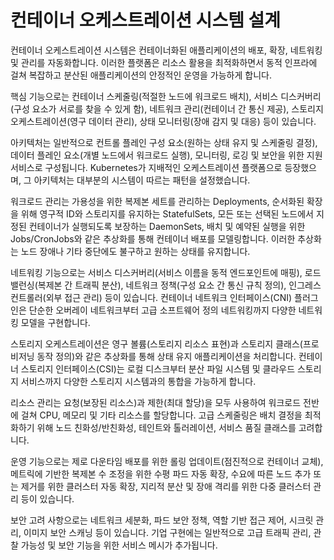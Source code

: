 # 컨테이너 오케스트레이션 시스템 설계

컨테이너 오케스트레이션 시스템은 컨테이너화된 애플리케이션의 배포, 확장, 네트워킹 및 관리를 자동화합니다. 이러한 플랫폼은 리소스 활용을 최적화하면서 동적 인프라에 걸쳐 복잡하고 분산된 애플리케이션의 안정적인 운영을 가능하게 합니다.

핵심 기능으로는 컨테이너 스케줄링(적절한 노드에 워크로드 배치), 서비스 디스커버리(구성 요소가 서로를 찾을 수 있게 함), 네트워크 관리(컨테이너 간 통신 제공), 스토리지 오케스트레이션(영구 데이터 관리), 상태 모니터링(장애 감지 및 대응) 등이 있습니다.

아키텍처는 일반적으로 컨트롤 플레인 구성 요소(원하는 상태 유지 및 스케줄링 결정), 데이터 플레인 요소(개별 노드에서 워크로드 실행), 모니터링, 로깅 및 보안을 위한 지원 서비스로 구성됩니다. Kubernetes가 지배적인 오케스트레이션 플랫폼으로 등장했으며, 그 아키텍처는 대부분의 시스템이 따르는 패턴을 설정했습니다.

워크로드 관리는 가용성을 위한 복제본 세트를 관리하는 Deployments, 순서화된 확장을 위해 영구적 ID와 스토리지를 유지하는 StatefulSets, 모든 또는 선택된 노드에서 지정된 컨테이너가 실행되도록 보장하는 DaemonSets, 배치 및 예약된 실행을 위한 Jobs/CronJobs와 같은 추상화를 통해 컨테이너 배포를 모델링합니다. 이러한 추상화는 노드 장애나 기타 중단에도 불구하고 원하는 상태를 유지합니다.

네트워킹 기능으로는 서비스 디스커버리(서비스 이름을 동적 엔드포인트에 매핑), 로드 밸런싱(복제본 간 트래픽 분산), 네트워크 정책(구성 요소 간 통신 규칙 정의), 인그레스 컨트롤러(외부 접근 관리) 등이 있습니다. 컨테이너 네트워크 인터페이스(CNI) 플러그인은 단순한 오버레이 네트워크부터 고급 소프트웨어 정의 네트워킹까지 다양한 네트워킹 모델을 구현합니다.

스토리지 오케스트레이션은 영구 볼륨(스토리지 리소스 표현)과 스토리지 클래스(프로비저닝 동작 정의)와 같은 추상화를 통해 상태 유지 애플리케이션을 처리합니다. 컨테이너 스토리지 인터페이스(CSI)는 로컬 디스크부터 분산 파일 시스템 및 클라우드 스토리지 서비스까지 다양한 스토리지 시스템과의 통합을 가능하게 합니다.

리소스 관리는 요청(보장된 리소스)과 제한(최대 할당)을 모두 사용하여 워크로드 전반에 걸쳐 CPU, 메모리 및 기타 리소스를 할당합니다. 고급 스케줄링은 배치 결정을 최적화하기 위해 노드 친화성/반친화성, 테인트와 톨러레이션, 서비스 품질 클래스를 고려합니다.

운영 기능으로는 제로 다운타임 배포를 위한 롤링 업데이트(점진적으로 컨테이너 교체), 메트릭에 기반한 복제본 수 조정을 위한 수평 파드 자동 확장, 수요에 따른 노드 추가 또는 제거를 위한 클러스터 자동 확장, 지리적 분산 및 장애 격리를 위한 다중 클러스터 관리 등이 있습니다.

보안 고려 사항으로는 네트워크 세분화, 파드 보안 정책, 역할 기반 접근 제어, 시크릿 관리, 이미지 보안 스캐닝 등이 있습니다. 기업 구현에는 일반적으로 고급 트래픽 관리, 관찰 가능성 및 보안 기능을 위한 서비스 메시가 추가됩니다.